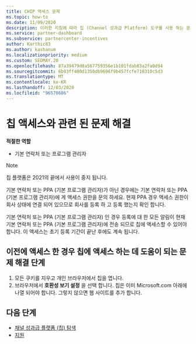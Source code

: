 ```yaml
---
title: CHIP 액세스 문제
ms.topic: how-to
ms.date: 11/09/2020
description: 이러한 지침에 따라 칩 (Channel 성과급 Platform) 도구를 사용 하는 문제를 해결할 수 있습니다.
ms.service: partner-dashboard
ms.subservice: partnercenter-incentives
author: Karthic83
ms.author: kashanum
ms.localizationpriority: medium
ms.custom: SEOMAY.20
ms.openlocfilehash: 87a39479d8a567759356e1b101fdab83a2fa0d94
ms.sourcegitcommit: 6b03ff400d1350db9696f9b457fcfe710310c5d3
ms.translationtype: MT
ms.contentlocale: ko-KR
ms.lasthandoff: 12/03/2020
ms.locfileid: "96570606"
---
```

# <a name="troubleshoot-issues-with-accessing-chip"></a>칩 액세스와 관련 된 문제 해결

**적절한 역할**

- 기본 연락처 또는 프로그램 관리자

>[!NOTE]
>칩 플랫폼은 2021의 끝에서 사용이 중지 됩니다.

기본 연락처 또는 PPA (기본 프로그램 관리자)가 아닌 경우에는 기본 연락처 또는 PPA (기본 프로그램 관리자)에 게 액세스 권한을 문의 하세요. 현재 PPA 경우 액세스 권한이 회사 상태에 연결 되어 있으므로 회사를 등록 하 고 등록 했는지 확인 합니다.

기본 연락처 또는 PPA (기본 프로그램 관리자) 인 경우 등록에 대 한 모든 알림이 현재 기본 연락처 또는 PPA (기본 프로그램 관리자)에 전송 되므로 칩에 액세스할 수 있어야 합니다. 이 액세스는 초기 등록 기간이 끝난 후에도 계속 됩니다.

## <a name="troubleshooting-steps-to-assist-with-accessing-chip-if-you-had-prior-access"></a>이전에 액세스 한 경우 칩에 액세스 하는 데 도움이 되는 문제 해결 단계

1. 모든 쿠키를 지우고 개인 브라우저에서 칩을 엽니다.
1. 브라우저에서 **호환성 보기 설정** 을 선택 합니다. 칩은 이미 Microsoft.com 아래에 나열 되어야 합니다. 그렇지 않으면 웹 사이트를 추가 합니다.

## <a name="next-steps"></a>다음 단계

- [채널 성과급 플랫폼 (칩) 탐색](chip-intro.md)
- [지원](report-problems-with-partner-center.md)
